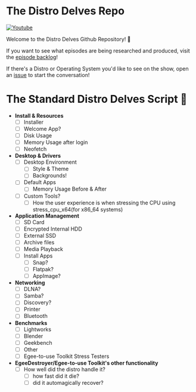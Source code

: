 # The Distro Delves Repo

[![Youtube](https://img.shields.io/badge/Egee-Youtube-e62117.svg)](https://www.youtube.com/c/Egeeirl)

Welcome to the Distro Delves Github Repository! 👋

If you want to see what episodes are being researched and produced, visit the [episode backlog](https://github.com/egee-irl/distro-delves/projects/1)!

If there's a Distro or Operating System you'd like to see on the show, open an [issue](https://github.com/egee-irl/distro-delves/issues) to start the conversation!

# The Standard Distro Delves Script 📜

- **Install & Resources**
  - [ ] Installer
  - [ ] Welcome App?
  - [ ] Disk Usage
  - [ ] Memory Usage after login
  - [ ] Neofetch
- **Desktop & Drivers**
  - [ ] Desktop Environment
    - [ ] Style & Theme
    - [ ] Backgrounds!
  - [ ] Default Apps
    - [ ] Memory Usage Before & After
  - [ ] Custom Tools?
    - [ ] How the user experience is when stressing the CPU using stress_cpu_x64(for x86_64 systems)
- **Application Management**
  - [ ] SD Card
  - [ ] Encrypted Internal HDD
  - [ ] External SSD
  - [ ] Archive files
  - [ ] Media Playback
  - [ ] Install Apps
    - [ ] Snap?
    - [ ] Flatpak?
    - [ ] AppImage?
- **Networking**
  - [ ] DLNA?
  - [ ] Samba?
  - [ ] Discovery?
  - [ ] Printer
  - [ ] Bluetooth
- **Benchmarks**
  - [ ] Lightworks
  - [ ] Blender
  - [ ] Geekbench
  - [ ] Other
  - [ ] Egee-to-use Toolkit Stress Testers
- **EgeeDestroyer/Egee-to-use Toolkit's other functionality**
  - [ ] How well did the distro handle it?
      - [ ] how fast did it die?
      - [ ] did it automagically recover?

